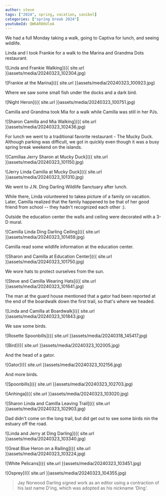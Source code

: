```yaml
---
author: steve
tags: ["2024", spring, vacation, sanibel]
categories: ["spring break 2024"]
youtubeId: QW6AR86UleA
---
```

We had a full Monday taking a walk, going to Captiva for lunch, and seeing wildlife.  

Linda and I took Frankie for a walk to the Marina and Grandma Dots restaurant.  

![Linda and Frankie Walking]({{ site.url }}assets/media/20240323_102304.jpg)  

![Frankie at the Marina]({{ site.url }}assets/media/20240323_100923.jpg) 

Where we saw some small fish under the docks and a dark bird.  

![Night Heron]({{ site.url }}assets/media/20240323_100751.jpg)  

Camilla and Grandma took Mia for a walk while Camilla was still in her PJs.  

![Sharon Camilla and Mia Walking]({{ site.url }}assets/media/20240323_102436.jpg) 

For lunch we went to a traditional favorite restaurant - The Mucky Duck.  Although parking was difficult, we got in quickly even though it was a busy spring break weekend on the islands.  

![Camillaa Jerry Sharon at Mucky Duck]({{ site.url }}assets/media/20240323_101150.jpg)  


![Jerry Linda Camilla at Mucky Duck]({{ site.url }}assets/media/20240323_101310.jpg)  


We went to J.N. Ding Darling Wildlife Sanctuary after lunch.  

While there, Linda volunteered to takea picture of a family on vacation.  Later, Camilla realized that the family happened to be that of her good friend from school -- they hadn't recognized each other :).  

Outside the education center the walls and ceiling were decorated with a 3-D mural.  

![Camilla Linda Ding Darling Ceiling]({{ site.url }}assets/media/20240323_101459.jpg)  


Camilla read some wildlife information at the education center.  

![Sharon and Camilla at Education Center]({{ site.url }}assets/media/20240323_101750.jpg)  

We wore hats to protect ourselves from the sun.  

![Steve and Camilla Wearing Hats]({{ site.url }}assets/media/20240323_101641.jpg)  


The man at the guard house mentioned that a gator had been reported at the end of the boardwalk down the first trail, so that's where we headed.  

![Linda and Camilla at Boardwalk]({{ site.url }}assets/media/20240323_101843.jpg)  

We saw some birds.  

![Rosette Spoonbills]({{ site.url }}assets/media/20240318_145417.jpg)  


![Bird]({{ site.url }}assets/media/20240323_102005.jpg)  

And the head of a gator.  

![Gator]({{ site.url }}assets/media/20240323_102156.jpg)  


And more birds.  

![Spoonbills]({{ site.url }}assets/media/20240323_102703.jpg)  

![Anhinga]({{ site.url }}assets/media/20240323_103020.jpg)  

![Sharon Linda and Camilla Leaving Trail]({{ site.url }}assets/media/20240323_102903.jpg)  

Dad didn't come on the long trail, but did get out to see some birds nin the estuary off the road.  

![Linda and Jerry at Ding Darling]({{ site.url }}assets/media/20240323_103340.jpg)  

![Great Blue Heron on a Railing]({{ site.url }}assets/media/20240323_103224.jpg)  

![White Pelicans]({{ site.url }}assets/media/20240323_103451.jpg)  

![Osprey]({{ site.url }}assets/media/20240323_104355.jpg) 

> Jay Norwood Darling signed work as an editor using a contraction of his last name D'ing, which was adopted as his nickname 'Ding'.  

